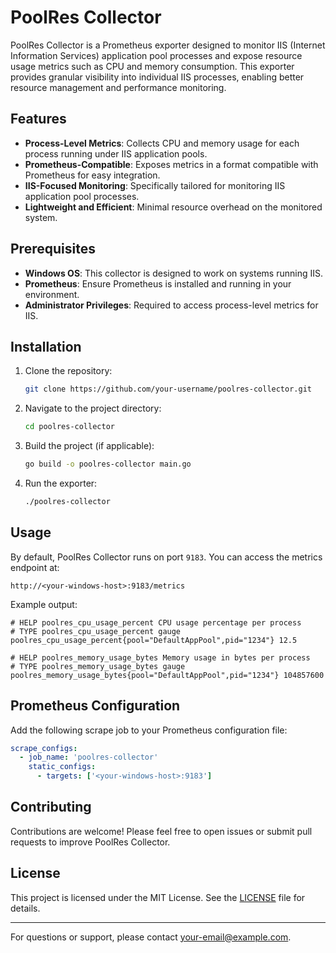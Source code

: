 # PoolRes Collector

PoolRes Collector is a Prometheus exporter designed to monitor IIS (Internet Information Services) application pool processes and expose resource usage metrics such as CPU and memory consumption. This exporter provides granular visibility into individual IIS processes, enabling better resource management and performance monitoring.

## Features

- **Process-Level Metrics**: Collects CPU and memory usage for each process running under IIS application pools.
- **Prometheus-Compatible**: Exposes metrics in a format compatible with Prometheus for easy integration.
- **IIS-Focused Monitoring**: Specifically tailored for monitoring IIS application pool processes.
- **Lightweight and Efficient**: Minimal resource overhead on the monitored system.

## Prerequisites

- **Windows OS**: This collector is designed to work on systems running IIS.
- **Prometheus**: Ensure Prometheus is installed and running in your environment.
- **Administrator Privileges**: Required to access process-level metrics for IIS.

## Installation

1. Clone the repository:
   ```bash
   git clone https://github.com/your-username/poolres-collector.git
   ```
2. Navigate to the project directory:
   ```bash
   cd poolres-collector
   ```
3. Build the project (if applicable):
   ```bash
   go build -o poolres-collector main.go
   ```
4. Run the exporter:
   ```bash
   ./poolres-collector
   ```

## Usage

By default, PoolRes Collector runs on port `9183`. You can access the metrics endpoint at:

```
http://<your-windows-host>:9183/metrics
```

Example output:
```
# HELP poolres_cpu_usage_percent CPU usage percentage per process
# TYPE poolres_cpu_usage_percent gauge
poolres_cpu_usage_percent{pool="DefaultAppPool",pid="1234"} 12.5

# HELP poolres_memory_usage_bytes Memory usage in bytes per process
# TYPE poolres_memory_usage_bytes gauge
poolres_memory_usage_bytes{pool="DefaultAppPool",pid="1234"} 104857600
```

<!-- ## Configuration

You can configure the collector by editing the `config.yaml` file. Example:

```yaml
port: 9183
log_level: info
poll_interval: 10s
pools:
  - DefaultAppPool
  - MyCustomAppPool
``` -->

## Prometheus Configuration

Add the following scrape job to your Prometheus configuration file:

```yaml
scrape_configs:
  - job_name: 'poolres-collector'
    static_configs:
      - targets: ['<your-windows-host>:9183']
```

## Contributing

Contributions are welcome! Please feel free to open issues or submit pull requests to improve PoolRes Collector.

## License

This project is licensed under the MIT License. See the [LICENSE](LICENSE) file for details.

---

For questions or support, please contact [your-email@example.com](mailto:your-email@example.com).
